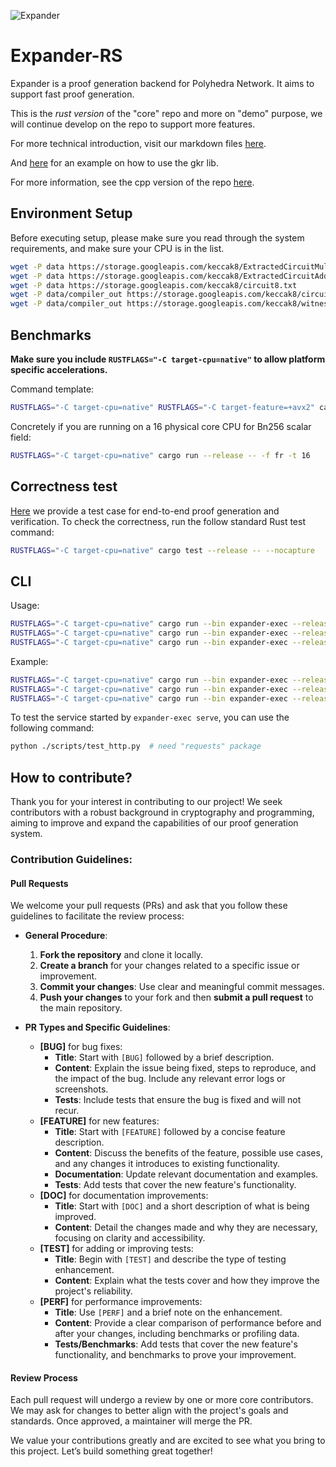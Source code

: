 ![Expander](https://github.com/PolyhedraZK/Expander/blob/master/data/logo.jpg)

# Expander-RS

Expander is a proof generation backend for Polyhedra Network. It aims to support fast proof generation.

This is the *rust version* of the "core" repo and more on "demo" purpose, we will continue develop on the repo to support more features.

For more technical introduction, visit our markdown files [here](https://github.com/PolyhedraZK/Expander/tree/master/docs/doc.md).

And [here](./tests/gkr_correctness.rs) for an example on how to use the gkr lib.

For more information, see the cpp version of the repo [here](https://github.com/PolyhedraZK/Expander).

## Environment Setup

Before executing setup, please make sure you read through the system requirements, and make sure your CPU is in the list.

```sh
wget -P data https://storage.googleapis.com/keccak8/ExtractedCircuitMul.txt
wget -P data https://storage.googleapis.com/keccak8/ExtractedCircuitAdd.txt
wget -P data https://storage.googleapis.com/keccak8/circuit8.txt
wget -P data/compiler_out https://storage.googleapis.com/keccak8/circuit.txt
wget -P data/compiler_out https://storage.googleapis.com/keccak8/witness.txt
```


## Benchmarks

**Make sure you include `RUSTFLAGS="-C target-cpu=native"` to allow platform specific accelerations.**

Command template:

```sh
RUSTFLAGS="-C target-cpu=native" RUSTFLAGS="-C target-feature=+avx2" cargo run --release -- -f [fr|m31] -t [#threads]
```

Concretely if you are running on a 16 physical core CPU for Bn256 scalar field:

```sh
RUSTFLAGS="-C target-cpu=native" cargo run --release -- -f fr -t 16
```

## Correctness test

[Here](./tests/gkr_correctness.rs) we provide a test case for end-to-end proof generation and verification. 
To check the correctness, run the follow standard Rust test command:

```sh
RUSTFLAGS="-C target-cpu=native" cargo test --release -- --nocapture
```

## CLI

Usage:

```sh
RUSTFLAGS="-C target-cpu=native" cargo run --bin expander-exec --release -- prove <input:circuit_file> <input:witness_file> <output:proof>
RUSTFLAGS="-C target-cpu=native" cargo run --bin expander-exec --release -- verify <input:circuit_file> <input:witness_file> <input:proof>
RUSTFLAGS="-C target-cpu=native" cargo run --bin expander-exec --release -- serve <input:circuit_file> <input:ip> <input:port>
```

Example:

```sh
RUSTFLAGS="-C target-cpu=native" cargo run --bin expander-exec --release -- prove ./data/compiler_out/circuit.txt ./data/compiler_out/witness.txt ./data/compiler_out/out.bin
RUSTFLAGS="-C target-cpu=native" cargo run --bin expander-exec --release -- verify ./data/compiler_out/circuit.txt ./data/compiler_out/witness.txt ./data/compiler_out/out.bin
RUSTFLAGS="-C target-cpu=native" cargo run --bin expander-exec --release -- serve ./data/compiler_out/circuit.txt 127.0.0.1 3030
```

To test the service started by `expander-exec serve`, you can use the following command:
```sh
python ./scripts/test_http.py  # need "requests" package
```

## How to contribute?

Thank you for your interest in contributing to our project! We seek contributors with a robust background in cryptography and programming, aiming to improve and expand the capabilities of our proof generation system.

### Contribution Guidelines:

#### Pull Requests

We welcome your pull requests (PRs) and ask that you follow these guidelines to facilitate the review process:

- **General Procedure**:

  1. **Fork the repository** and clone it locally.
  2. **Create a branch** for your changes related to a specific issue or improvement.
  3. **Commit your changes**: Use clear and meaningful commit messages.
  4. **Push your changes** to your fork and then **submit a pull request** to the main repository.

- **PR Types and Specific Guidelines**:
  - **[BUG]** for bug fixes:
    - **Title**: Start with `[BUG]` followed by a brief description.
    - **Content**: Explain the issue being fixed, steps to reproduce, and the impact of the bug. Include any relevant error logs or screenshots.
    - **Tests**: Include tests that ensure the bug is fixed and will not recur.
  - **[FEATURE]** for new features:
    - **Title**: Start with `[FEATURE]` followed by a concise feature description.
    - **Content**: Discuss the benefits of the feature, possible use cases, and any changes it introduces to existing functionality.
    - **Documentation**: Update relevant documentation and examples.
    - **Tests**: Add tests that cover the new feature's functionality.
  - **[DOC]** for documentation improvements:
    - **Title**: Start with `[DOC]` and a short description of what is being improved.
    - **Content**: Detail the changes made and why they are necessary, focusing on clarity and accessibility.
  - **[TEST]** for adding or improving tests:
    - **Title**: Begin with `[TEST]` and describe the type of testing enhancement.
    - **Content**: Explain what the tests cover and how they improve the project's reliability.
  - **[PERF]** for performance improvements:
    - **Title**: Use `[PERF]` and a brief note on the enhancement.
    - **Content**: Provide a clear comparison of performance before and after your changes, including benchmarks or profiling data.
    - **Tests/Benchmarks**: Add tests that cover the new feature's functionality, and benchmarks to prove your improvement.

#### Review Process

Each pull request will undergo a review by one or more core contributors. We may ask for changes to better align with the project's goals and standards. Once approved, a maintainer will merge the PR.

We value your contributions greatly and are excited to see what you bring to this project. Let’s build something great together!
